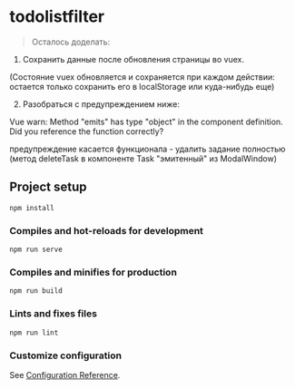 # todolistfilter

> Осталось доделать:

1) Сохранить данные после обновления страницы во vuex.

(Состояние vuex обновляется и сохраняется при каждом действии: остается только сохранить его в localStorage или куда-нибудь еще)

2) Разобраться с предупреждением ниже:

Vue warn: Method "emits" has type "object" in the component definition. Did you reference the function correctly? 

предупреждение касается функционала - удалить задание полностью (метод deleteTask в компоненте Task "эмитенный" из ModalWindow)

## Project setup
```
npm install
```

### Compiles and hot-reloads for development
```
npm run serve
```

### Compiles and minifies for production
```
npm run build
```

### Lints and fixes files
```
npm run lint
```

### Customize configuration
See [Configuration Reference](https://cli.vuejs.org/config/).
